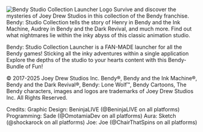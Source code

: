 ![Bendy Studio Collection Launcher Logo](https://github.com/user-attachments/assets/6a6fb7f9-673e-4da5-a25a-2662d963ea51)
Survive and discover the mysteries of Joey Drew Studios in this collection of the Bendy franchise. Bendy: Studio Collection tells the story of Henry in Bendy and the Ink Machine, Audrey in Bendy and the Dark Revival, and much more. Find out what nightmares lie within the inky abyss of this classic animation studio.

Bendy: Studio Collection Launcher is a FAN-MADE launcher for all the Bendy games! Sticking all the inky adventures within a single application Explore the depths of the studio to your hearts content with this Bendy-Bundle of Fun!

© 2017-2025 Joey Drew Studios Inc. Bendy®, Bendy and the Ink Machine®, Bendy and the Dark Revival®, Bendy: Lone Wolf™, Bendy Cartoons, The Bendy characters, images and logos are trademarks of Joey Drew Studios Inc. All Rights Reserved.

Credits:
Graphic Design: BeninjaLIVE (@BeninjaLIVE on all platforms)
Programming: Sade (@OmotamiaDev on all platforms)
Aura: Sketch (@shockarock on all platforms)
Joe: Joe (@ChairThatSpins on all platforms) 

